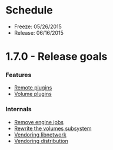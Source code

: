 # Schedule

* Freeze: 05/26/2015
* Release: 06/16/2015

# 1.7.0 - Release goals

### Features

* [Remote plugins](https://github.com/docker/docker/pull/13222)
* [Volume plugins](https://github.com/docker/docker/pull/13161)

### Internals

* [Remove engine jobs](https://github.com/docker/docker/issues/12151)
* [Rewrite the volumes subsystem](https://github.com/docker/docker/pull/13161)
* [Vendoring libnetwork](https://github.com/docker/docker/pull/13060)
* [Vendoring distribution](https://github.com/docker/docker/pull/13375)